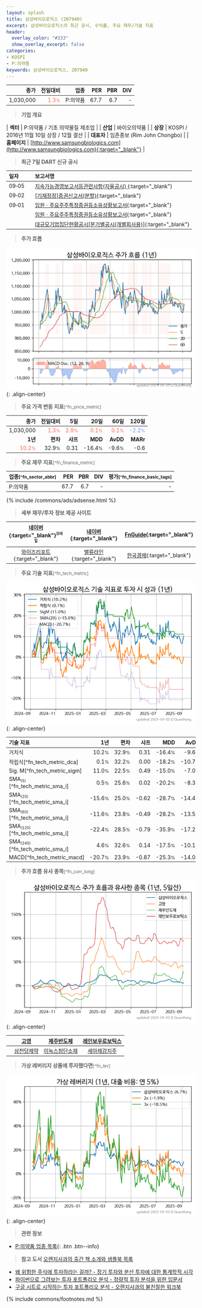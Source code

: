 ```yaml
---
layout: splash
title: 삼성바이오로직스 (207940)
excerpt: 삼성바이오로직스의 최근 공시, 수익률, 주요 재무/기술 지표
header:
  overlay_color: "#333"
  show_overlay_excerpt: false
categories:
- KOSPI
- P:의약품
keywords: 삼성바이오로직스, 207940
---
```


| **종가** | **전일대비** | **업종** | **PER** | **PBR** | **DIV** |
| -------: | -----------: | -------: | ------: | ------: | ------: |
| 1,030,000 | <span style="color: tomato">1.3<small>%</small></span> | P:의약품 | 67.7 | 6.7 | - |

<!-- more -->


> **기업 개요**<a id="company"></a>

| <span style="white-space:nowrap;">**섹터**</span> | P:의약품 / 기초 의약물질 제조업 |
| <span style="white-space:nowrap;">**산업**</span> | 바이오의약품 |
| <span style="white-space:nowrap;">**상장**</span> | KOSPI / 2016년 11월 10일 상장 / 12월 결산 |
| <span style="white-space:nowrap;">**대표자**</span> | 임존종보 (Rim John Chongbo) |
| <span style="white-space:nowrap;">**홈페이지**</span> | [http://www.samsungbiologics.com](http://www.samsungbiologics.com){:target="_blank"} |


> **최근 7일 DART 신규 공시**<a id="dart"></a>

| **일자** |      | **보고서명** |
| :------- | :--- | :----------- |
| 09&#x2011;05 | | [지속가능경영보고서등관련사항(자율공시)              ](https://dart.fss.or.kr/dsaf001/main.do?rcpNo=20250905800283){:target="_blank"} |
| 09&#x2011;02 | | [[기재정정]증권신고서(분할)](https://dart.fss.or.kr/dsaf001/main.do?rcpNo=20250902000231){:target="_blank"} |
| 09&#x2011;01 | | [임원ㆍ주요주주특정증권등소유상황보고서](https://dart.fss.or.kr/dsaf001/main.do?rcpNo=20250901000383){:target="_blank"} |
|  | | [임원ㆍ주요주주특정증권등소유상황보고서](https://dart.fss.or.kr/dsaf001/main.do?rcpNo=20250901000375){:target="_blank"} |
|  | | [대규모기업집단현황공시[분기별공시(개별회사용)]](https://dart.fss.or.kr/dsaf001/main.do?rcpNo=20250901000285){:target="_blank"} |


> **주가 흐름**<a id="price"></a>

![207940](/stock/images/207940.png){: .align-center}


> **주요 가격 변동 지표**<small>[^fn_price_metric]</small>

| **종가** | **전일대비** | **5일** | **20일** | **60일** | **120일** |
| -------: | -----------: | ------: | -------: | -------: | --------: |
| 1,030,000 | <span style="color: tomato">1.3<small>%</small></span> | <span style="color: tomato">2.9<small>%</small></span> | <span style="color: tomato">0.1<small>%</small></span> | <span style="color: tomato">0.1<small>%</small></span> | <span style="color: cornflowerblue">-2.2<small>%</small></span> |
| **1년** | **편차** | **샤프** | **MDD** | **AvDD** | **MARr** |
| <span style="color: tomato">10.2<small>%</small></span> | 32.9<small>%</small> | 0.31 | -16.4<small>%</small> | -9.6<small>%</small> | -0.6 |


> **주요 재무 지표**<small>[^fn_finance_metric]</small>

| **업종**<small>[^fn_sector_abbr]</small> | **PER** | **PBR** | **DIV** | **평가**<small>[^fn_finance_basic_tags]</small> |
| :--------------------------------------- | ------: | ------: | ------: | ----------------------------------------------: |
| P:의약품 | 67.7 | 6.7 | - | - |



{% include /commons/ads/adsense.html %}

> **세부 재무/투자 정보 제공 사이트**

| [네이버](https://m.stock.naver.com/domestic/stock/207940/finance/summary){:target="_blank"}<sup><small>모바일</small></sup> | [네이버](https://finance.naver.com/item/coinfo.naver?code=207940){:target="_blank"} | [FnGuide](https://comp.fnguide.com/SVO2/ASP/SVD_Invest.asp?gicode=A207940&MenuYn=Y){:target="_blank"} |
| :---: | :---: | :---: |
| [와이즈리포트](https://comp.wisereport.co.kr/company/c1040001.aspx?cmp_cd=207940){:target="_blank"} | [밸류라인](https://www.valueline.co.kr/finance/summary/207940){:target="_blank"} | [한국경제](https://markets.hankyung.com/stock/207940/financial-summary){:target="_blank"} |


> **주요 기술 지표**<small>[^fn_tech_metric]</small>


![207940](/stock/images/207940_tech.png){: .align-center}

| **기술 지표** | **1년** | **편차** | **샤프** | **MDD** | **AvDD** |
| :------------ | ------: | -----------: | -------: | ------: | -------: |
| 거치식 | 10.2<small>%</small> | 32.9<small>%</small> | 0.31 | -16.4<small>%</small> | -9.6<small>%</small> |
| 적립식[^fn_tech_metric_dca] | 0.1<small>%</small> | 32.2<small>%</small> | 0.00 | -18.2<small>%</small> | -10.7<small>%</small> |
| Sig. M[^fn_tech_metric_sigm] | 11.0<small>%</small> | 22.5<small>%</small> | 0.49 | -15.0<small>%</small> | -7.0<small>%</small> |
| SMA<small><sub>(5)</sub></small>[^fn_tech_metric_sma_i] | 0.5<small>%</small> | 25.6<small>%</small> | 0.02 | -20.2<small>%</small> | -8.3<small>%</small> |
| SMA<small><sub>(20)</sub></small>[^fn_tech_metric_sma_i] | -15.6<small>%</small> | 25.0<small>%</small> | -0.62 | -28.7<small>%</small> | -14.4<small>%</small> |
| SMA<small><sub>(60)</sub></small>[^fn_tech_metric_sma_i] | -11.6<small>%</small> | 23.8<small>%</small> | -0.49 | -28.2<small>%</small> | -13.5<small>%</small> |
| SMA<small><sub>(120)</sub></small>[^fn_tech_metric_sma_i] | -22.4<small>%</small> | 28.5<small>%</small> | -0.79 | -35.9<small>%</small> | -17.2<small>%</small> |
| SMA<small><sub>(240)</sub></small>[^fn_tech_metric_sma_i] | 4.6<small>%</small> | 32.6<small>%</small> | 0.14 | -17.5<small>%</small> | -10.1<small>%</small> |
| MACD[^fn_tech_metric_macd] | -20.7<small>%</small> | 23.9<small>%</small> | -0.87 | -25.3<small>%</small> | -14.0<small>%</small> |


> **주가 흐름 유사 종목**<a id="corr"></a><small>[^fn_corr_long]</small>

![207940](/stock/images/207940_corr.png){: .align-center}

|       | [고영](/098460/) | [제주반도체](/080220/) | [레인보우로보틱스](/277810/) |
| :---: | :------------------------------------: | :------------------------------------: | :------------------------------------: |
|       | [삼천당제약](/000250/) | [이녹스첨단소재](/272290/) | [세아제강지주](/003030/) |


> **가상 레버리지 상품에 투자했다면**<a id="2x"></a><small>[^fn_lev]</small>

![207940](/stock/images/207940_2x.png){: .align-center}


> **관련 정보**

- [P:의약품 업종 목록](/stats/sector/kospi_업종_의약품_종목/){: .btn .btn--info}

> **참고 도서** [오렌지사과의 출간 책 소개와 샘플북 목록](https://kongdori.tistory.com/691)

- [왜 위험한 주식에 투자하라는 걸까? - 장기 투자와 분산 투자에 대한 통계학적 시각](https://kongdori.tistory.com/421)
- [파이썬으로 그려보는 투자 포트폴리오 분석  - 정량적 투자 분석을 위한 입문서](https://kongdori.tistory.com/643)
- [구글 시트로 시작하는 투자 포트폴리오 분석 - 오렌지사과의 불친절한 워크북](https://kongdori.tistory.com/449)


{% include commons/footnotes.md %}